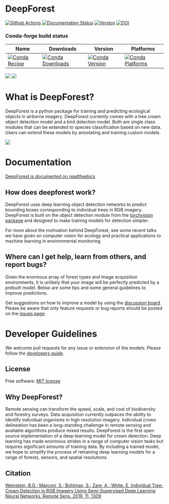 # DeepForest

[![Github Actions](https://github.com/weecology/DeepForest/actions/workflows/Conda-app.yml/badge.svg)](https://github.com/weecology/DeepForest/actions/workflows/Conda-app.yml)
[![Documentation Status](https://readthedocs.org/projects/deepforest/badge/?version=latest)](http://deepforest.readthedocs.io/en/latest/?badge=latest)
[![Version](https://img.shields.io/pypi/v/DeepForest.svg)](https://pypi.python.org/pypi/DeepForest)
[![DOI](https://zenodo.org/badge/DOI/10.5281/zenodo.2538143.svg)](https://doi.org/10.5281/zenodo.2538143)


### Conda-forge build status

| Name | Downloads | Version | Platforms |
| --- | --- | --- | --- |
| [![Conda Recipe](https://img.shields.io/badge/recipe-deepforest-green.svg)](https://anaconda.org/conda-forge/deepforest) | [![Conda Downloads](https://img.shields.io/conda/dn/conda-forge/deepforest.svg)](https://anaconda.org/conda-forge/deepforest) | [![Conda Version](https://img.shields.io/conda/vn/conda-forge/deepforest.svg)](https://anaconda.org/conda-forge/deepforest) | [![Conda Platforms](https://img.shields.io/conda/pn/conda-forge/deepforest.svg)](https://anaconda.org/conda-forge/deepforest) |

![](www/MEE_Figure4.png)
![](www/example_predictions_small.png)

# What is DeepForest?

DeepForest is a python package for training and predicting ecological objects in airborne imagery. DeepForest currently comes with a tree crown object detection model and a bird detection model. Both are single class modules that can be extended to species classification based on new data. Users can extend these models by annotating and training custom models.

![](../www/image.png)

# Documentation

[DeepForest is documented on readthedocs](https://deepforest.readthedocs.io/)

## How does deepforest work?
DeepForest uses deep learning object detection networks to predict bounding boxes corresponding to individual trees in RGB imagery. 
DeepForest is built on the object detection module from the [torchvision package](http://pytorch.org/vision/stable/index.html) and designed to make training models for  detection simpler.

For more about the motivation behind DeepForest, see some recent talks we have given on computer vision for ecology and practical applications to machine learning in environmental monitoring.

## Where can I get help, learn from others, and report bugs?
Given the enormous array of forest types and image acquisition environments, it is unlikely that your image will be perfectly predicted by a prebuilt model. Below are some tips and some general guidelines to improve predictions.

Get suggestions on how to improve a model by using the [discussion board](https://github.com/weecology/DeepForest/discussions). Please be aware that only feature requests or bug reports should be posted on the [issues page](https://github.com/weecology/DeepForest/issues).

# Developer Guidelines 

We welcome pull requests for any issue or extension of the models. Please follow the [developers guide](https://deepforest.readthedocs.io/en/latest/developer.html).

## License

Free software: [MIT license](https://github.com/weecology/DeepForest/blob/master/LICENSE)

## Why DeepForest?

Remote sensing can transform the speed, scale, and cost of biodiversity and forestry surveys. Data acquisition currently outpaces the ability to identify individual organisms in high resolution imagery. Individual crown delineation has been a long-standing challenge in remote sensing and available algorithms produce mixed results. DeepForest is the first open source implementation of a deep learning model for crown detection. Deep learning has made enormous strides in a range of computer vision tasks but requires significant amounts of training data. By including a trained model, we hope to simplify the process of retraining deep learning models for a range of forests, sensors, and spatial resolutions.

## Citation

[Weinstein, B.G.; Marconi, S.; Bohlman, S.; Zare, A.; White, E. Individual Tree-Crown Detection in RGB Imagery Using Semi-Supervised Deep Learning Neural Networks.
Remote Sens. 2019, 11, 1309](https://www.mdpi.com/2072-4292/11/11/1309)
